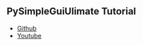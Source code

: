 ## PySimpleGuiUlimate Tutorial

- [Github](https://github.com/clear-code-projects/PySimpleGuiUltimate)
- [Youtube](https://www.youtube.com/watch?v=kQ8DGP9p2LY&list=WL&index=6&t=1s)
